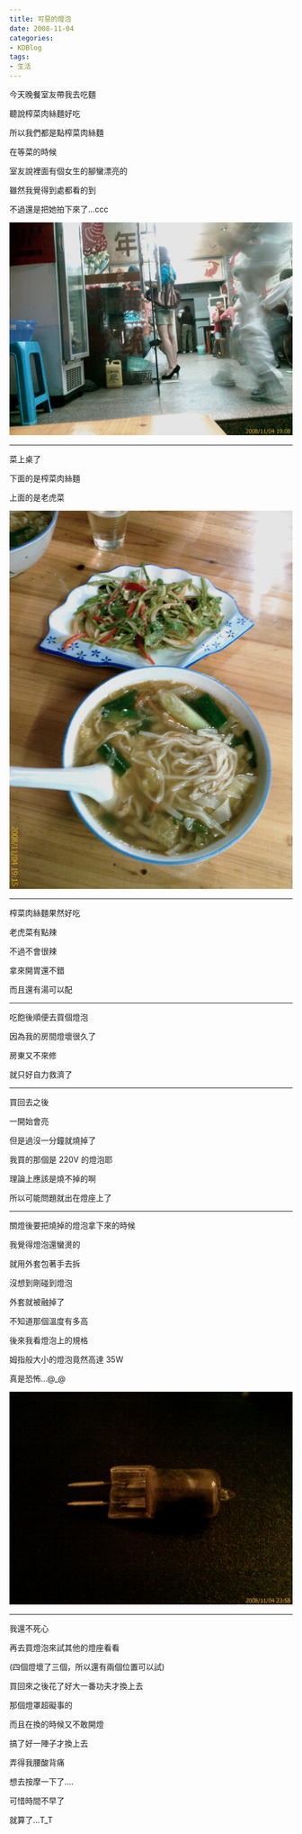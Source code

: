```yaml
---
title: 可惡的燈泡
date: 2008-11-04
categories:
- KDBlog
tags:
- 生活
---
```

今天晚餐室友帶我去吃麵

聽說榨菜肉絲麵好吃

所以我們都是點榨菜肉絲麵

在等菜的時候

室友說裡面有個女生的腳蠻漂亮的

雖然我覺得到處都看的到

不過還是把她拍下來了...ccc

![](IMAG0176.jpg)

---

菜上桌了

下面的是榨菜肉絲麵

上面的是老虎菜

![](IMAG0177.jpg)

---

榨菜肉絲麵果然好吃

老虎菜有點辣

不過不會很辣

拿來開胃還不錯

而且還有湯可以配

---

吃飽後順便去買個燈泡

因為我的房間燈壞很久了

房東又不來修

就只好自力救濟了

---

買回去之後

一開始會亮

但是過沒一分鐘就燒掉了

我買的那個是 220V 的燈泡耶

理論上應該是燒不掉的啊

所以可能問題就出在燈座上了

---

關燈後要把燒掉的燈泡拿下來的時候

我覺得燈泡還蠻燙的

就用外套包著手去拆

沒想到剛碰到燈泡

外套就被融掉了

不知道那個溫度有多高

後來我看燈泡上的規格

姆指般大小的燈泡竟然高達 35W

真是恐怖...@_@

![](IMAG0179.jpg)

---

我還不死心

再去買燈泡來試其他的燈座看看

(四個燈壞了三個，所以還有兩個位置可以試)

買回來之後花了好大一番功夫才換上去

那個燈罩超礙事的

而且在換的時候又不敢開燈

搞了好一陣子才換上去

弄得我腰酸背痛

想去按摩一下了....

可惜時間不早了

就算了...T_T

